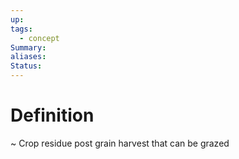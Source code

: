 ```yaml
---
up: 
tags:
  - concept
Summary: 
aliases: 
Status:
---
```

# Definition
~
Crop residue post grain harvest that can be grazed
<!--SR:!2025-03-14,4,270-->